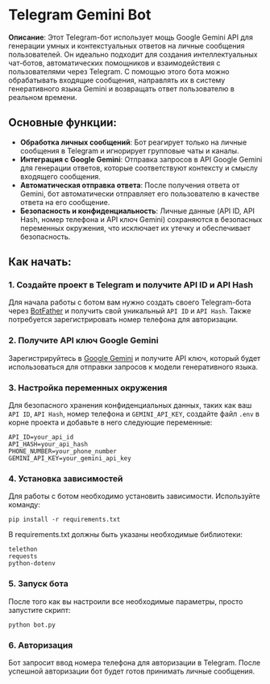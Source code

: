 # Telegram Gemini Bot

**Описание**:
Этот Telegram-бот использует мощь Google Gemini API для генерации умных и контекстуальных ответов на личные сообщения пользователей. Он идеально подходит для создания интеллектуальных чат-ботов, автоматических помощников и взаимодействия с пользователями через Telegram. С помощью этого бота можно обрабатывать входящие сообщения, направлять их в систему генеративного языка Gemini и возвращать ответ пользователю в реальном времени.

## Основные функции:

- **Обработка личных сообщений**: Бот реагирует только на личные сообщения в Telegram и игнорирует групповые чаты и каналы.
- **Интеграция с Google Gemini**: Отправка запросов в API Google Gemini для генерации ответов, которые соответствуют контексту и смыслу входящего сообщения.
- **Автоматическая отправка ответа**: После получения ответа от Gemini, бот автоматически отправляет его пользователю в качестве ответа на его сообщение.
- **Безопасность и конфиденциальность**: Личные данные (API ID, API Hash, номер телефона и API ключ Gemini) сохраняются в безопасных переменных окружения, что исключает их утечку и обеспечивает безопасность.

## Как начать:

### 1. Создайте проект в Telegram и получите API ID и API Hash
Для начала работы с ботом вам нужно создать своего Telegram-бота через [BotFather](https://core.telegram.org/bots#botfather) и получить свой уникальный `API ID` и `API Hash`. Также потребуется зарегистрировать номер телефона для авторизации.

### 2. Получите API ключ Google Gemini
Зарегистрируйтесь в [Google Gemini](https://cloud.google.com/generative-language) и получите API ключ, который будет использоваться для отправки запросов к модели генеративного языка.

### 3. Настройка переменных окружения
Для безопасного хранения конфиденциальных данных, таких как ваш `API ID`, `API Hash`, номер телефона и `GEMINI_API_KEY`, создайте файл `.env` в корне проекта и добавьте в него следующие переменные:

```
API_ID=your_api_id
API_HASH=your_api_hash
PHONE_NUMBER=your_phone_number
GEMINI_API_KEY=your_gemini_api_key
```
### 4. Установка зависимостей
Для работы с ботом необходимо установить зависимости. Используйте команду:

```
pip install -r requirements.txt
```
В requirements.txt должны быть указаны необходимые библиотеки:

```
telethon
requests
python-dotenv
```
### 5. Запуск бота
После того как вы настроили все необходимые параметры, просто запустите скрипт:

```
python bot.py
```
### 6. Авторизация
Бот запросит ввод номера телефона для авторизации в Telegram. После успешной авторизации бот будет готов принимать личные сообщения.

